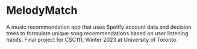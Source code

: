# MelodyMatch
A music recommendation app that uses Spotify account data and decision trees to formulate unique song recommendations based on user listening habits. Final project for CSC111, Winter 2023 at University of Toronto.
